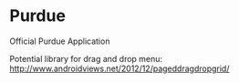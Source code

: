Purdue
======

Official Purdue Application

Potential library for drag and drop menu:
http://www.androidviews.net/2012/12/pageddragdropgrid/
